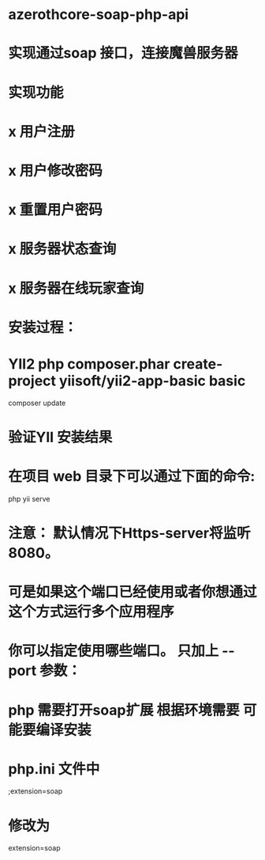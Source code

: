 # azerothcore-soap-php-api

# 实现通过soap 接口，连接魔兽服务器
# 实现功能                          
# x 用户注册                          
# x 用户修改密码                      
# x 重置用户密码                          
# x 服务器状态查询
# x 服务器在线玩家查询

# 安装过程：
# YII2 php composer.phar create-project yiisoft/yii2-app-basic basic
composer update

# 验证YII 安装结果
# 在项目 web 目录下可以通过下面的命令:
php yii serve

# 注意： 默认情况下Https-server将监听8080。
# 可是如果这个端口已经使用或者你想通过这个方式运行多个应用程序
# 你可以指定使用哪些端口。 只加上 --port 参数：


# php 需要打开soap扩展 根据环境需要 可能要编译安装

# php.ini 文件中
;extension=soap  
# 修改为 
extension=soap

# 